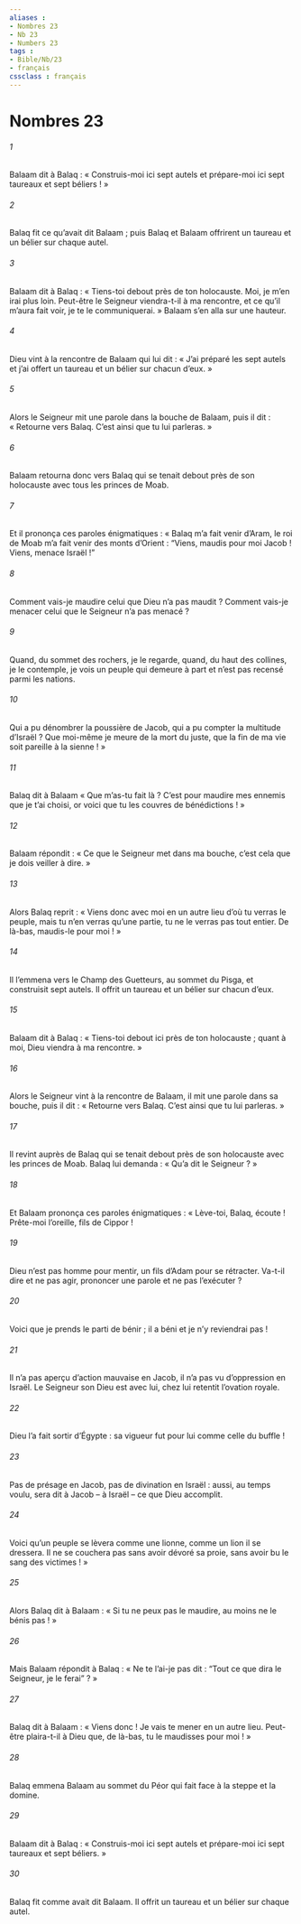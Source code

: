 ```yaml
---
aliases : 
- Nombres 23
- Nb 23
- Numbers 23
tags : 
- Bible/Nb/23
- français
cssclass : français
---
```


# Nombres 23

###### 1
Balaam dit à Balaq : « Construis-moi ici sept autels et prépare-moi ici sept taureaux et sept béliers ! »
###### 2
Balaq fit ce qu’avait dit Balaam ; puis Balaq et Balaam offrirent un taureau et un bélier sur chaque autel.
###### 3
Balaam dit à Balaq : « Tiens-toi debout près de ton holocauste. Moi, je m’en irai plus loin. Peut-être le Seigneur viendra-t-il à ma rencontre, et ce qu’il m’aura fait voir, je te le communiquerai. » Balaam s’en alla sur une hauteur.
###### 4
Dieu vint à la rencontre de Balaam qui lui dit : « J’ai préparé les sept autels et j’ai offert un taureau et un bélier sur chacun d’eux. »
###### 5
Alors le Seigneur mit une parole dans la bouche de Balaam, puis il dit : « Retourne vers Balaq. C’est ainsi que tu lui parleras. »
###### 6
Balaam retourna donc vers Balaq qui se tenait debout près de son holocauste avec tous les princes de Moab.
###### 7
Et il prononça ces paroles énigmatiques :
« Balaq m’a fait venir d’Aram,
le roi de Moab m’a fait venir des monts d’Orient :
“Viens, maudis pour moi Jacob !
Viens, menace Israël !”
###### 8
Comment vais-je maudire
celui que Dieu n’a pas maudit ?
Comment vais-je menacer
celui que le Seigneur n’a pas menacé ?
###### 9
Quand, du sommet des rochers, je le regarde,
quand, du haut des collines, je le contemple,
je vois un peuple qui demeure à part
et n’est pas recensé parmi les nations.
###### 10
Qui a pu dénombrer la poussière de Jacob,
qui a pu compter la multitude d’Israël ?
Que moi-même je meure de la mort du juste,
que la fin de ma vie soit pareille à la sienne ! »
###### 11
Balaq dit à Balaam « Que m’as-tu fait là ? C’est pour maudire mes ennemis que je t’ai choisi, or voici que tu les couvres de bénédictions ! »
###### 12
Balaam répondit : « Ce que le Seigneur met dans ma bouche, c’est cela que je dois veiller à dire. »
###### 13
Alors Balaq reprit : « Viens donc avec moi en un autre lieu d’où tu verras le peuple, mais tu n’en verras qu’une partie, tu ne le verras pas tout entier. De là-bas, maudis-le pour moi ! »
###### 14
Il l’emmena vers le Champ des Guetteurs, au sommet du Pisga, et construisit sept autels. Il offrit un taureau et un bélier sur chacun d’eux.
###### 15
Balaam dit à Balaq : « Tiens-toi debout ici près de ton holocauste ; quant à moi, Dieu viendra à ma rencontre. »
###### 16
Alors le Seigneur vint à la rencontre de Balaam, il mit une parole dans sa bouche, puis il dit : « Retourne vers Balaq. C’est ainsi que tu lui parleras. »
###### 17
Il revint auprès de Balaq qui se tenait debout près de son holocauste avec les princes de Moab. Balaq lui demanda : « Qu’a dit le Seigneur ? »
###### 18
Et Balaam prononça ces paroles énigmatiques :
« Lève-toi, Balaq, écoute !
Prête-moi l’oreille, fils de Cippor !
###### 19
Dieu n’est pas homme pour mentir,
un fils d’Adam pour se rétracter.
Va-t-il dire et ne pas agir,
prononcer une parole et ne pas l’exécuter ?
###### 20
Voici que je prends le parti de bénir ;
il a béni et je n’y reviendrai pas !
###### 21
Il n’a pas aperçu d’action mauvaise en Jacob,
il n’a pas vu d’oppression en Israël.
Le Seigneur son Dieu est avec lui,
chez lui retentit l’ovation royale.
###### 22
Dieu l’a fait sortir d’Égypte :
sa vigueur fut pour lui comme celle du buffle !
###### 23
Pas de présage en Jacob,
pas de divination en Israël :
aussi, au temps voulu, sera dit à Jacob
– à Israël – ce que Dieu accomplit.
###### 24
Voici qu’un peuple se lèvera comme une lionne,
comme un lion il se dressera.
Il ne se couchera pas sans avoir dévoré sa proie,
sans avoir bu le sang des victimes ! »
###### 25
Alors Balaq dit à Balaam : « Si tu ne peux pas le maudire, au moins ne le bénis pas ! »
###### 26
Mais Balaam répondit à Balaq : « Ne te l’ai-je pas dit : “Tout ce que dira le Seigneur, je le ferai” ? »
###### 27
Balaq dit à Balaam : « Viens donc ! Je vais te mener en un autre lieu. Peut-être plaira-t-il à Dieu que, de là-bas, tu le maudisses pour moi ! »
###### 28
Balaq emmena Balaam au sommet du Péor qui fait face à la steppe et la domine.
###### 29
Balaam dit à Balaq : « Construis-moi ici sept autels et prépare-moi ici sept taureaux et sept béliers. »
###### 30
Balaq fit comme avait dit Balaam. Il offrit un taureau et un bélier sur chaque autel.
